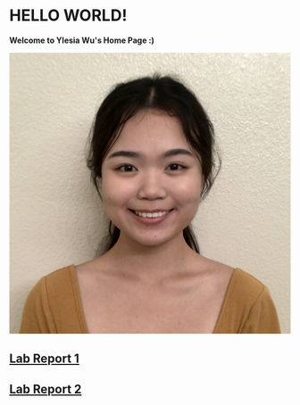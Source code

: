 # HELLO WORLD!

**Welcome to Ylesia Wu's Home Page :)**

![headshot](IMG-5229.jpg)

## [Lab Report 1](https://ylesia-wu.github.io/cse15l-lab-reports/lab-report-1.html)

## [Lab Report 2](https://ylesia-wu.github.io/cse15l-lab-reports/lab-report-2.html)
